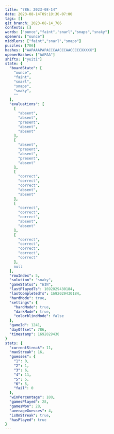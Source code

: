 ```yaml
---
title: "786: 2023-08-14"
date: 2023-08-14T09:10:30-07:00
tags: []
git_branch: 2023-08-14_786
contests: []
words: ["ounce","faint","snarl","snaps","snaky"]
openers: ["ounce"]
middlers: ["faint","snarl","snaps"]
puzzles: [786]
hashes: ["AAPAAAPAPACCCAACCCAACCCCCXXXXX"]
openerHashes: ["AAPAA"]
shifts: ["yuiti"]
state: {
  "boardState": [
    "ounce",
    "faint",
    "snarl",
    "snaps",
    "snaky",
    ""
  ],
  "evaluations": [
    [
      "absent",
      "absent",
      "present",
      "absent",
      "absent"
    ],
    [
      "absent",
      "present",
      "absent",
      "present",
      "absent"
    ],
    [
      "correct",
      "correct",
      "correct",
      "absent",
      "absent"
    ],
    [
      "correct",
      "correct",
      "correct",
      "absent",
      "absent"
    ],
    [
      "correct",
      "correct",
      "correct",
      "correct",
      "correct"
    ],
    null
  ],
  "rowIndex": 5,
  "solution": "snaky",
  "gameStatus": "WIN",
  "lastPlayedTs": 1692029430184,
  "lastCompletedTs": 1692029430184,
  "hardMode": true,
  "settings": {
    "hardMode": true,
    "darkMode": true,
    "colorblindMode": false
  },
  "gameId": 1241,
  "dayOffset": 786,
  "timestamp": 1692029430
}
stats: {
  "currentStreak": 11,
  "maxStreak": 16,
  "guesses": {
    "1": 0,
    "2": 1,
    "3": 6,
    "4": 11,
    "5": 5,
    "6": 5,
    "fail": 0
  },
  "winPercentage": 100,
  "gamesPlayed": 28,
  "gamesWon": 28,
  "averageGuesses": 4,
  "isOnStreak": true,
  "hasPlayed": true
}
---
```

<!-- more -->
